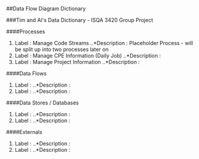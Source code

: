 ##Data Flow Diagram Dictionary

###Tim and Al's Data Dictionary - ISQA 3420 Group Project

####Processes
1. Label : Manage Code Streams
..*Description : Placeholder Process - will be split up into two processes later on
2. Label : Manage CPE Information (Daily Job)
..*Description :
3. Label : Manage Project Information
..*Description :

####Data Flows
1. Label :
..*Description :
2. Label :
..*Description :


####Data Stores / Databases
1. Label :
..*Description :
2. Label :
..*Description :

####Externals
1. Label :
..*Description :
2. Label :
..*Description :

